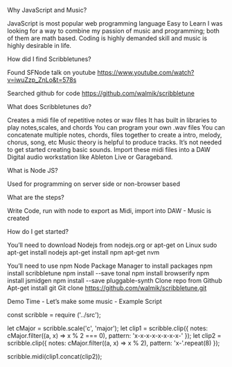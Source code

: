 Why JavaScript and Music?

JavaScript is most popular web programming language
Easy to Learn
I was looking for a way to combine my passion of music and programming; both of them are math based. 
Coding is highly demanded skill and music is highly desirable in life.

How did I find Scribbletunes?

Found SFNode talk on youtube
https://www.youtube.com/watch?v=iwuZzp_ZnLo&t=578s

Searched github for code
https://github.com/walmik/scribbletune

What does Scribbletunes do?

Creates a midi file of repetitive notes or wav files
It has built in libraries to play notes,scales, and chords
You can program your own .wav files
You can concatenate multiple notes, chords, files together to create a intro, melody, chorus, song, etc
Music theory is helpful to produce tracks. It’s not needed to get started creating basic sounds.
Import these midi files into a DAW Digital audio workstation like Ableton Live or Garageband.

What is Node JS?

Used for programming on server side or non-browser based

What are the steps?

Write Code, run with node to export as Midi, import into DAW - Music is created

How do I get started?

You’ll need to download Nodejs from nodejs.org or apt-get on Linux
        sudo apt-get install nodejs
        apt-get install npm
        apt-get nvm

You’ll need to use npm Node Package Manager to install packages 
        npm install scribbletune
        npm install --save tonal
        npm install browserify
        npm install jsmidgen
        npm install --save pluggable-synth
Clone repo from Github
        Apt-get install git
        Git clone https://github.com/walmik/scribbletune.git

Demo Time - Let’s make some music - Example Script

const scribble = require ('../src');

let cMajor = scribble.scale('c', 'major');
let clip1 = scribble.clip({
        notes: cMajor.filter((a, x) => x % 2 === 0),
        pattern: 'x-x-x-x-x-x-x-x-'
});
let clip2 = scribble.clip({
        notes: cMajor.filter((a, x) => x % 2),
        pattern: 'x-'.repeat(8)
});

scribble.midi(clip1.concat(clip2));









